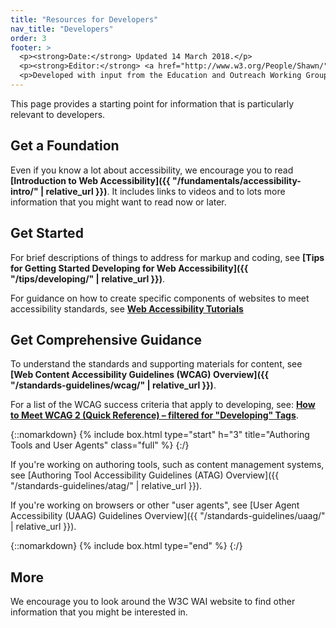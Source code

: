 ```yaml
---
title: "Resources for Developers"
nav_title: "Developers"
order: 3
footer: >
  <p><strong>Date:</strong> Updated 14 March 2018.</p>
  <p><strong>Editor:</strong> <a href="http://www.w3.org/People/Shawn/">Shawn Lawton Henry</a>.</p>
  <p>Developed with input from the Education and Outreach Working Group (<a href="http://www.w3.org/WAI/EO/">EOWG</a>).</p>
---
```


This page provides a starting point for information that is particularly relevant to developers.

## Get a Foundation

Even if you know a lot about accessibility, we encourage you to read **[Introduction to Web Accessibility]({{ "/fundamentals/accessibility-intro/" | relative_url }})**. It includes links to videos and to lots more information that you might want to read now or later.

## Get Started

For brief descriptions of things to address for markup and coding, see **[Tips for Getting Started Developing for Web Accessibility]({{ "/tips/developing/" | relative_url }})**.

For guidance on how to create specific components of websites to meet accessibility standards, see **[Web Accessibility Tutorials](https://www.w3.org/WAI/tutorials/)**

## Get Comprehensive Guidance

To understand the standards and supporting materials for content, see **[Web Content Accessibility Guidelines (WCAG) Overview]({{ "/standards-guidelines/wcag/" | relative_url }})**.

For a list of the WCAG success criteria that apply to developing, see: **[How to Meet WCAG 2 (Quick Reference) – filtered for "Developing" Tags](https://www.w3.org/WAI/WCAG20/quickref/?currentsidebar=%23col_customize&tags=captcha%2Ccontrols%2Cerrors%2Cevents%2Cfocus%2Cforms%2Cheadings%2Ciframes%2Cimages%2Ckeyboard%2Clabels%2Clanguage%2Clinks%2Cmarkup%2Cmenus%2Cpage-title%2Cstructure%2Ctables%2Ctext%2Ctext-alternatives%2Cvideo)**.


{::nomarkdown}
{% include box.html type="start" h="3" title="Authoring Tools and User Agents" class="full" %}
{:/}

If you're working on authoring tools, such as content management systems, see [Authoring Tool Accessibility Guidelines (ATAG) Overview]({{ "/standards-guidelines/atag/" | relative_url }}).

If you're working on browsers or other "user agents", see [User Agent Accessibility (UAAG) Guidelines Overview]({{ "/standards-guidelines/uaag/" | relative_url }}).

{::nomarkdown}
{% include box.html type="end" %}
{:/}

## More

We encourage you to look around the W3C WAI website to find other information that you might be interested in.
